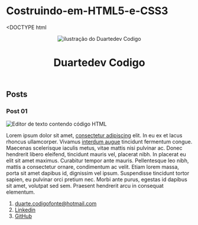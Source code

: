 # Costruindo-em-HTML5-e-CSS3
<DOCTYPE html 
        

  <html>

  <head>
    <meta charde="uft-8">
    <title>Duartedev Codigo</title>
    <link ret="stylesheet" href="style.css">
     
  </head>

  <body>
    <header>
      <img src="https://t4.ftcdn.net/jpg/02/34/15/31/240_F_234153174_qeB1mxwQd1FCUhOq5mh4LO4kbOiVCFYt.jpg" alt="ilustração do Duartedev Codigo">
      <h1>Duartedev Codigo</h1>
    </header>
    <section>
      <reader>
        <h2>Posts</h2>
      </reader>
      <article>
        <reader>
          <h3>Post 01</h3>
          <img src="https://images.unsplash.com/photo-1529101091764-c3526daf38fe?crop=entropy&cs=tinysrgb&fm=jpg&ixlib=rb-1.2.1&q=60&raw_url=true&ixid=MnwxMjA3fDB8MHxzZWFyY2h8NXx8aHRtbCUyMGNvZGV8ZW58MHx8MHx8&auto=format&fit=crop&w=500" alt="Editor de texto contendo código HTML">
        </reader>
        <P>
          Lorem ipsum dolor sit amet, <a href="https://www.linkedin.com/in/duarte-codigofonte/" target="_blank">consectetur adipiscing</a> elit. In eu ex et lacus rhoncus ullamcorper. Vivamus <a href="mailto:duarte.codigofonte.com">interdum augue</a> tincidunt fermentum congue. Maecenas scelerisque iaculis metus, vitae mattis nisi pulvinar ac. Donec hendrerit libero eleifend, tincidunt mauris vel, placerat nibh. In placerat eu elit sit amet maximus. Curabitur tempor ante mauris. Pellentesque leo nibh, mattis a consectetur ornare, condimentum ac velit. Etiam lorem massa, porta sit amet dapibus id, dignissim vel ipsum. Suspendisse tincidunt tortor sapien, eu pulvinar orci pretium nec. Morbi ante purus, egestas id dapibus sit amet, volutpat sed sem. Praesent hendrerit arcu in consequat elementum.
        </P>
      </article>
    </section>
    <footer>
      <ol>
        <li>
          <a href="mailto:duarte.codigofonte" target="_blank">duarte.codigofonte@hotmail.com</a>
          </l1>
        <li>
          <a href="https://www.linkedin.com/in/duarte-codigofonte" targtet="_blank">Linkedin</a>
        </li>
        <li>
          <a href="https://github.com/Duarte-CodigoFonte" target="_blank">GitHub</a>
        </li>
        </ul>
    </footer>
  </body>

  </html>
